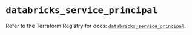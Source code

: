 # `databricks_service_principal`

Refer to the Terraform Registry for docs: [`databricks_service_principal`](https://registry.terraform.io/providers/databricks/databricks/1.37.0/docs/resources/service_principal).
